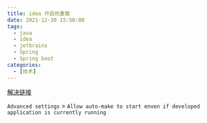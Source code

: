 ```yaml
---
title: idea 开启热重载
date: 2021-12-30 15:50:00
tags:
  - java
  - idea
  - jetbrains
  - Spring
  - Spring boot
categories:
  - [技术]
---
```


[解决链接](https://youtrack.jetbrains.com/issue/IDEA-274903)

`Advanced settings` > `Allow auto-make to start enven if developed application is currently running`
